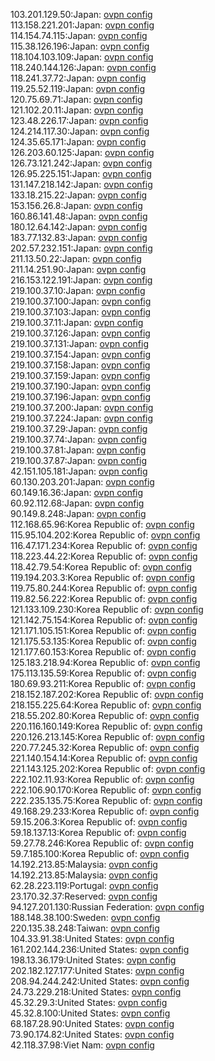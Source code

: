 103.201.129.50:Japan: [ovpn config](vpn/103_201_129_50.ovpn)  
113.158.221.201:Japan: [ovpn config](vpn/113_158_221_201.ovpn)  
114.154.74.115:Japan: [ovpn config](vpn/114_154_74_115.ovpn)  
115.38.126.196:Japan: [ovpn config](vpn/115_38_126_196.ovpn)  
118.104.103.109:Japan: [ovpn config](vpn/118_104_103_109.ovpn)  
118.240.144.126:Japan: [ovpn config](vpn/118_240_144_126.ovpn)  
118.241.37.72:Japan: [ovpn config](vpn/118_241_37_72.ovpn)  
119.25.52.119:Japan: [ovpn config](vpn/119_25_52_119.ovpn)  
120.75.69.71:Japan: [ovpn config](vpn/120_75_69_71.ovpn)  
121.102.20.11:Japan: [ovpn config](vpn/121_102_20_11.ovpn)  
123.48.226.17:Japan: [ovpn config](vpn/123_48_226_17.ovpn)  
124.214.117.30:Japan: [ovpn config](vpn/124_214_117_30.ovpn)  
124.35.65.171:Japan: [ovpn config](vpn/124_35_65_171.ovpn)  
126.203.60.125:Japan: [ovpn config](vpn/126_203_60_125.ovpn)  
126.73.121.242:Japan: [ovpn config](vpn/126_73_121_242.ovpn)  
126.95.225.151:Japan: [ovpn config](vpn/126_95_225_151.ovpn)  
131.147.218.142:Japan: [ovpn config](vpn/131_147_218_142.ovpn)  
133.18.215.22:Japan: [ovpn config](vpn/133_18_215_22.ovpn)  
153.156.26.8:Japan: [ovpn config](vpn/153_156_26_8.ovpn)  
160.86.141.48:Japan: [ovpn config](vpn/160_86_141_48.ovpn)  
180.12.64.142:Japan: [ovpn config](vpn/180_12_64_142.ovpn)  
183.77.132.83:Japan: [ovpn config](vpn/183_77_132_83.ovpn)  
202.57.232.151:Japan: [ovpn config](vpn/202_57_232_151.ovpn)  
211.13.50.22:Japan: [ovpn config](vpn/211_13_50_22.ovpn)  
211.14.251.90:Japan: [ovpn config](vpn/211_14_251_90.ovpn)  
216.153.122.191:Japan: [ovpn config](vpn/216_153_122_191.ovpn)  
219.100.37.10:Japan: [ovpn config](vpn/219_100_37_10.ovpn)  
219.100.37.100:Japan: [ovpn config](vpn/219_100_37_100.ovpn)  
219.100.37.103:Japan: [ovpn config](vpn/219_100_37_103.ovpn)  
219.100.37.11:Japan: [ovpn config](vpn/219_100_37_11.ovpn)  
219.100.37.126:Japan: [ovpn config](vpn/219_100_37_126.ovpn)  
219.100.37.131:Japan: [ovpn config](vpn/219_100_37_131.ovpn)  
219.100.37.154:Japan: [ovpn config](vpn/219_100_37_154.ovpn)  
219.100.37.158:Japan: [ovpn config](vpn/219_100_37_158.ovpn)  
219.100.37.159:Japan: [ovpn config](vpn/219_100_37_159.ovpn)  
219.100.37.190:Japan: [ovpn config](vpn/219_100_37_190.ovpn)  
219.100.37.196:Japan: [ovpn config](vpn/219_100_37_196.ovpn)  
219.100.37.200:Japan: [ovpn config](vpn/219_100_37_200.ovpn)  
219.100.37.224:Japan: [ovpn config](vpn/219_100_37_224.ovpn)  
219.100.37.29:Japan: [ovpn config](vpn/219_100_37_29.ovpn)  
219.100.37.74:Japan: [ovpn config](vpn/219_100_37_74.ovpn)  
219.100.37.81:Japan: [ovpn config](vpn/219_100_37_81.ovpn)  
219.100.37.87:Japan: [ovpn config](vpn/219_100_37_87.ovpn)  
42.151.105.181:Japan: [ovpn config](vpn/42_151_105_181.ovpn)  
60.130.203.201:Japan: [ovpn config](vpn/60_130_203_201.ovpn)  
60.149.16.36:Japan: [ovpn config](vpn/60_149_16_36.ovpn)  
60.92.112.68:Japan: [ovpn config](vpn/60_92_112_68.ovpn)  
90.149.8.248:Japan: [ovpn config](vpn/90_149_8_248.ovpn)  
112.168.65.96:Korea Republic of: [ovpn config](vpn/112_168_65_96.ovpn)  
115.95.104.202:Korea Republic of: [ovpn config](vpn/115_95_104_202.ovpn)  
116.47.171.234:Korea Republic of: [ovpn config](vpn/116_47_171_234.ovpn)  
118.223.44.22:Korea Republic of: [ovpn config](vpn/118_223_44_22.ovpn)  
118.42.79.54:Korea Republic of: [ovpn config](vpn/118_42_79_54.ovpn)  
119.194.203.3:Korea Republic of: [ovpn config](vpn/119_194_203_3.ovpn)  
119.75.80.244:Korea Republic of: [ovpn config](vpn/119_75_80_244.ovpn)  
119.82.56.222:Korea Republic of: [ovpn config](vpn/119_82_56_222.ovpn)  
121.133.109.230:Korea Republic of: [ovpn config](vpn/121_133_109_230.ovpn)  
121.142.75.154:Korea Republic of: [ovpn config](vpn/121_142_75_154.ovpn)  
121.171.105.151:Korea Republic of: [ovpn config](vpn/121_171_105_151.ovpn)  
121.175.53.135:Korea Republic of: [ovpn config](vpn/121_175_53_135.ovpn)  
121.177.60.153:Korea Republic of: [ovpn config](vpn/121_177_60_153.ovpn)  
125.183.218.94:Korea Republic of: [ovpn config](vpn/125_183_218_94.ovpn)  
175.113.135.59:Korea Republic of: [ovpn config](vpn/175_113_135_59.ovpn)  
180.69.93.211:Korea Republic of: [ovpn config](vpn/180_69_93_211.ovpn)  
218.152.187.202:Korea Republic of: [ovpn config](vpn/218_152_187_202.ovpn)  
218.155.225.64:Korea Republic of: [ovpn config](vpn/218_155_225_64.ovpn)  
218.55.202.80:Korea Republic of: [ovpn config](vpn/218_55_202_80.ovpn)  
220.116.160.149:Korea Republic of: [ovpn config](vpn/220_116_160_149.ovpn)  
220.126.213.145:Korea Republic of: [ovpn config](vpn/220_126_213_145.ovpn)  
220.77.245.32:Korea Republic of: [ovpn config](vpn/220_77_245_32.ovpn)  
221.140.154.14:Korea Republic of: [ovpn config](vpn/221_140_154_14.ovpn)  
221.143.125.202:Korea Republic of: [ovpn config](vpn/221_143_125_202.ovpn)  
222.102.11.93:Korea Republic of: [ovpn config](vpn/222_102_11_93.ovpn)  
222.106.90.170:Korea Republic of: [ovpn config](vpn/222_106_90_170.ovpn)  
222.235.135.75:Korea Republic of: [ovpn config](vpn/222_235_135_75.ovpn)  
49.168.29.233:Korea Republic of: [ovpn config](vpn/49_168_29_233.ovpn)  
59.15.206.3:Korea Republic of: [ovpn config](vpn/59_15_206_3.ovpn)  
59.18.137.13:Korea Republic of: [ovpn config](vpn/59_18_137_13.ovpn)  
59.27.78.246:Korea Republic of: [ovpn config](vpn/59_27_78_246.ovpn)  
59.7.185.100:Korea Republic of: [ovpn config](vpn/59_7_185_100.ovpn)  
14.192.213.85:Malaysia: [ovpn config](vpn/14_192_213_85.ovpn)  
14.192.213.85:Malaysia: [ovpn config](vpn/14_192_213_85.ovpn)  
62.28.223.119:Portugal: [ovpn config](vpn/62_28_223_119.ovpn)  
23.170.32.37:Reserved: [ovpn config](vpn/23_170_32_37.ovpn)  
94.127.201.130:Russian Federation: [ovpn config](vpn/94_127_201_130.ovpn)  
188.148.38.100:Sweden: [ovpn config](vpn/188_148_38_100.ovpn)  
220.135.38.248:Taiwan: [ovpn config](vpn/220_135_38_248.ovpn)  
104.33.91.38:United States: [ovpn config](vpn/104_33_91_38.ovpn)  
161.202.144.236:United States: [ovpn config](vpn/161_202_144_236.ovpn)  
198.13.36.179:United States: [ovpn config](vpn/198_13_36_179.ovpn)  
202.182.127.177:United States: [ovpn config](vpn/202_182_127_177.ovpn)  
208.94.244.242:United States: [ovpn config](vpn/208_94_244_242.ovpn)  
24.73.229.218:United States: [ovpn config](vpn/24_73_229_218.ovpn)  
45.32.29.3:United States: [ovpn config](vpn/45_32_29_3.ovpn)  
45.32.8.100:United States: [ovpn config](vpn/45_32_8_100.ovpn)  
68.187.28.90:United States: [ovpn config](vpn/68_187_28_90.ovpn)  
73.90.174.82:United States: [ovpn config](vpn/73_90_174_82.ovpn)  
42.118.37.98:Viet Nam: [ovpn config](vpn/42_118_37_98.ovpn)  
